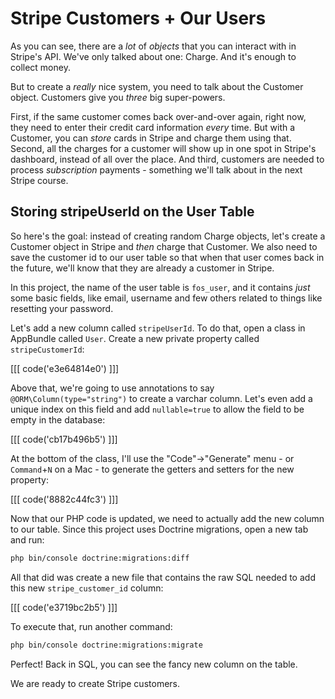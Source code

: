 # Stripe Customers + Our Users

As you can see, there are a *lot* of *objects* that you can interact with in Stripe's
API. We've only talked about one: Charge. And it's enough to collect money.

But to create a *really* nice system, you need to talk about the Customer object.
Customers give you *three* big super-powers.

First, if the same customer comes back over-and-over again, right now, they need
to enter their credit card information *every* time. But with a Customer, you can *store*
cards in Stripe and charge them using that. Second, all the charges for a customer
will show up in one spot in Stripe's dashboard, instead of all over the place. And
third, customers are needed to process *subscription* payments - something we'll
talk about in the next Stripe course.

## Storing stripeUserId on the User Table

So here's the goal: instead of creating random Charge objects, let's create a Customer
object in Stripe and *then* charge that Customer. We also need to save the customer
id to our user table so that when that user comes back in the future, we'll know
that they are already a customer in Stripe.

In this project, the name of the user table is `fos_user`, and it contains *just*
some basic fields, like email, username and few others related to things like resetting
your password.

Let's add a new column called `stripeUserId`. To do that, open a class in AppBundle
called `User`. Create a new private property called `stripeCustomerId`:

[[[ code('e3e64814e0') ]]]

Above that, we're going to use annotations to say `@ORM\Column(type="string")` to create
a varchar column. Let's even add a unique index on this field and add `nullable=true`
to allow the field to be empty in the database:

[[[ code('cb17b496b5') ]]]

At the bottom of the class, I'll use the "Code"->"Generate" menu - or `Command`+`N` on a
Mac - to generate the getters and setters for the new property:

[[[ code('8882c44fc3') ]]]

Now that our PHP code is updated, we need to actually add the new column to our table.
Since this project uses Doctrine migrations, open a new tab and run:

```bash
php bin/console doctrine:migrations:diff
```

All that did was create a new file that contains the raw SQL needed to add this
new `stripe_customer_id` column:

[[[ code('e3719bc2b5') ]]]

To execute that, run another command:

```bash
php bin/console doctrine:migrations:migrate
```

Perfect! Back in SQL, you can see the fancy new column on the table.

We are ready to create Stripe customers.
